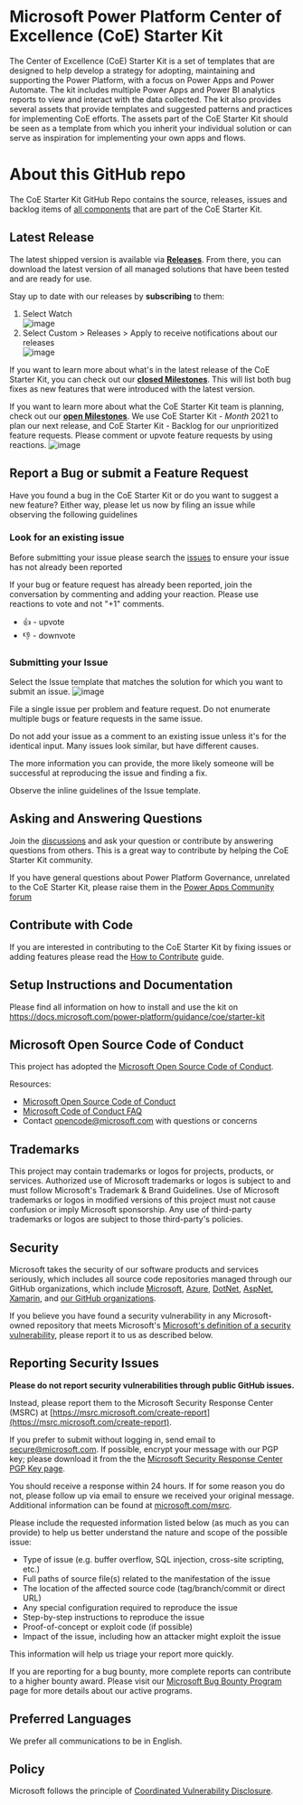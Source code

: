 # Microsoft Power Platform Center of Excellence (CoE) Starter Kit
The Center of Excellence (CoE) Starter Kit is a set of templates that are designed to help develop a strategy for adopting, maintaining and supporting the Power Platform, with a focus on Power Apps and Power Automate. The kit includes multiple Power Apps and Power BI analytics reports to view and interact with the data collected.  The kit also provides several assets that provide templates and suggested patterns and practices for implementing CoE efforts. The assets part of the CoE Starter Kit should be seen as a template from which you inherit your individual solution or can serve as inspiration for implementing your own apps and flows.

# About this GitHub repo

The CoE Starter Kit GitHub Repo contains the source, releases, issues and backlog items of [all components](https://docs.microsoft.com/power-platform/guidance/coe/starter-kit-explained) that are part of the CoE Starter Kit.

## Latest Release

The latest shipped version is available via **[Releases](https://github.com/microsoft/coe-starter-kit/releases)**. From there, you can download the latest version of all managed solutions that have been tested and are ready for use. 

Stay up to date with our releases by **subscribing** to them: 
1. Select Watch <br>
      ![image](https://user-images.githubusercontent.com/55705669/121772447-4ede5700-cb6d-11eb-91a7-fe41715fc431.png)
2. Select Custom > Releases > Apply to receive notifications about our releases<br>
      ![image](https://user-images.githubusercontent.com/55705669/121772469-661d4480-cb6d-11eb-8a24-1c53c8d9e8bd.png)

If you want to learn more about what's in the latest release of the CoE Starter Kit, you can check out our  **[closed Milestones](https://github.com/microsoft/coe-starter-kit/milestones?state=closed)**. This will list both bug fixes as new features that were introduced with the latest version.

If you want to learn more about what the CoE Starter Kit team is planning, check out our **[open Milestones](https://github.com/microsoft/coe-starter-kit/milestones?state=open)**. We use CoE Starter Kit - _Month_ 2021 to plan our next release, and CoE Starter Kit - Backlog for our unprioritized feature requests. Please comment or upvote feature requests by using reactions.
![image](https://user-images.githubusercontent.com/55705669/121772577-070bff80-cb6e-11eb-94af-4573622ce073.png)

## Report a Bug or submit a Feature Request

Have you found a bug in the CoE Starter Kit or do you want to suggest a new feature? Either way, please let us now by filing an issue while observing the following guidelines

### Look for an existing issue

Before submitting your issue please search the [issues](https://github.com/microsoft/coe-starter-kit/issues) to ensure your issue has not already been reported

If your bug or feature request has already been reported, join the conversation by commenting and adding your reaction. Please use reactions to vote and not "+1" comments.

- 👍 - upvote
- 👎 - downvote

### Submitting your Issue

Select the Issue template that matches the solution for which you want to submit an issue.
![image](https://user-images.githubusercontent.com/55705669/121772488-8cdb7b00-cb6d-11eb-8420-27fe122483ea.png)

File a single issue per problem and feature request. Do not enumerate multiple bugs or feature requests in the same issue.

Do not add your issue as a comment to an existing issue unless it's for the identical input. Many issues look similar, but have different causes.

The more information you can provide, the more likely someone will be successful at reproducing the issue and finding a fix.

Observe the inline guidelines of the Issue template.

## Asking and Answering Questions

Join the [discussions](https://github.com/microsoft/coe-starter-kit/discussions) and ask your question or contribute by answering questions from others. This is a great way to contribute by helping the CoE Starter Kit community.

If you have general questions about Power Platform Governance, unrelated to the CoE Starter Kit, please raise them in the [Power Apps Community forum](https://powerusers.microsoft.com/t5/Power-Apps-Governance-and/bd-p/Admin_PowerApps)

## Contribute with Code

If you are interested in contributing to the CoE Starter Kit by fixing issues or adding features please read the [How to Contribute](HOW_TO_CONTRIBUTE.md) guide.

## Setup Instructions and Documentation
Please find all information on how to install and use the kit on https://docs.microsoft.com/power-platform/guidance/coe/starter-kit

## Microsoft Open Source Code of Conduct

This project has adopted the [Microsoft Open Source Code of Conduct](https://opensource.microsoft.com/codeofconduct/).

Resources:

- [Microsoft Open Source Code of Conduct](https://opensource.microsoft.com/codeofconduct/)
- [Microsoft Code of Conduct FAQ](https://opensource.microsoft.com/codeofconduct/faq/)
- Contact [opencode@microsoft.com](mailto:opencode@microsoft.com) with questions or concerns

## Trademarks 
This project may contain trademarks or logos for projects, products, or services. Authorized use of Microsoft trademarks or logos is subject to and must follow Microsoft's Trademark & Brand Guidelines. Use of Microsoft trademarks or logos in modified versions of this project must not cause confusion or imply Microsoft sponsorship. Any use of third-party trademarks or logos are subject to those third-party's policies.

## Security

Microsoft takes the security of our software products and services seriously, which includes all source code repositories managed through our GitHub organizations, which include [Microsoft](https://github.com/Microsoft), [Azure](https://github.com/Azure), [DotNet](https://github.com/dotnet), [AspNet](https://github.com/aspnet), [Xamarin](https://github.com/xamarin), and [our GitHub organizations](https://opensource.microsoft.com/).

If you believe you have found a security vulnerability in any Microsoft-owned repository that meets Microsoft's [Microsoft's definition of a security vulnerability](https://docs.microsoft.com/en-us/previous-versions/tn-archive/cc751383(v=technet.10)), please report it to us as described below.

## Reporting Security Issues

**Please do not report security vulnerabilities through public GitHub issues.**

Instead, please report them to the Microsoft Security Response Center (MSRC) at [https://msrc.microsoft.com/create-report](https://msrc.microsoft.com/create-report).

If you prefer to submit without logging in, send email to [secure@microsoft.com](mailto:secure@microsoft.com).  If possible, encrypt your message with our PGP key; please download it from the the [Microsoft Security Response Center PGP Key page](https://www.microsoft.com/en-us/msrc/pgp-key-msrc).

You should receive a response within 24 hours. If for some reason you do not, please follow up via email to ensure we received your original message. Additional information can be found at [microsoft.com/msrc](https://www.microsoft.com/msrc).

Please include the requested information listed below (as much as you can provide) to help us better understand the nature and scope of the possible issue:

  * Type of issue (e.g. buffer overflow, SQL injection, cross-site scripting, etc.)
  * Full paths of source file(s) related to the manifestation of the issue
  * The location of the affected source code (tag/branch/commit or direct URL)
  * Any special configuration required to reproduce the issue
  * Step-by-step instructions to reproduce the issue
  * Proof-of-concept or exploit code (if possible)
  * Impact of the issue, including how an attacker might exploit the issue

This information will help us triage your report more quickly.

If you are reporting for a bug bounty, more complete reports can contribute to a higher bounty award. Please visit our [Microsoft Bug Bounty Program](https://microsoft.com/msrc/bounty) page for more details about our active programs.

## Preferred Languages

We prefer all communications to be in English.

## Policy

Microsoft follows the principle of [Coordinated Vulnerability Disclosure](https://www.microsoft.com/en-us/msrc/cvd).
